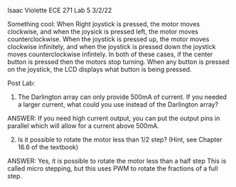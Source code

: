 Isaac Violette
ECE 271 Lab 5
3/2/22

Something cool: When Right joystick is pressed, the motor moves clockwise, and when the joysick is pressed left, the motor moves counterclockwise. When the joystick is pressed up, the motor moves clockwise 
infinitely, and when the joystick is pressed down the joystick moves counterclockwise infintely. In both of these cases, if the center button is pressed then the motors stop turning. When any button is pressed
on the joystick, the LCD displays what button is being pressed.

Post Lab: 
1. The Darlington array can only provide 500mA of current. If you needed a larger current, what
could you use instead of the Darlington array?

ANSWER:
If you need high current output, you can put the output pins in parallel which will allow for a current above 500mA.

2. Is it possible to rotate the motor less than 1/2 step? (Hint, see Chapter 16.6 of the textbook)

ANSWER:
Yes, it is possible to rotate the motor less than a half step This is called micro stepping, but this uses PWM to rotate the fractions of a full step. 
